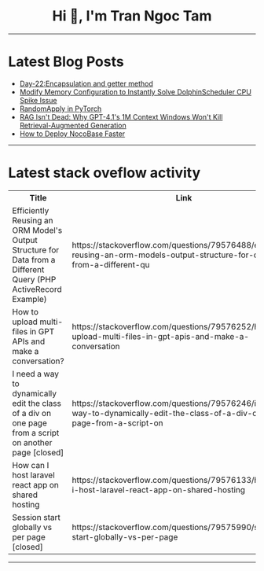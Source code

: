 <h1 align="center">Hi 👋, I'm Tran Ngoc Tam</h1>

---

# Latest Blog Posts 
<!-- BLOG-POST-LIST:START -->
- [Day-22:Encapsulation and getter method](https://dev.to/pavithra_c_butterfly/day-22encapsulation-and-getter-method-4pg1)
- [Modify Memory Configuration to Instantly Solve DolphinScheduler CPU Spike Issue](https://dev.to/chen_debra_3060b21d12b1b0/modify-memory-configuration-to-instantly-solve-dolphinscheduler-cpu-spike-issue-389g)
- [RandomApply in PyTorch](https://dev.to/hyperkai/randomapply-in-pytorch-4ji7)
- [RAG Isn&#39;t Dead: Why GPT-4.1&#39;s 1M Context Windows Won&#39;t Kill Retrieval-Augmented Generation](https://dev.to/abdellatif_abdelfattah/rag-isnt-dead-why-gpt-41s-1m-context-windows-wont-kill-retrieval-augmented-generation-n9a)
- [How to Deploy NocoBase Faster](https://dev.to/nocobase/how-to-deploy-nocobase-faster-5h6i)
<!-- BLOG-POST-LIST:END -->

---

# Latest stack oveflow activity
<table>
  <tr><th>Title</th><th>Link</th></tr>
  <!-- STACKOVERFLOW:START --><tr><td>Efficiently Reusing an ORM Model&#39;s Output Structure for Data from a Different Query &lpar;PHP ActiveRecord Example&rpar;</td><td>https://stackoverflow.com/questions/79576488/efficiently-reusing-an-orm-models-output-structure-for-data-from-a-different-qu</td></tr><tr><td>How to upload multi-files in GPT APIs and make a conversation?</td><td>https://stackoverflow.com/questions/79576252/how-to-upload-multi-files-in-gpt-apis-and-make-a-conversation</td></tr><tr><td>I need a way to dynamically edit the class of a div on one page from a script on another page [closed]</td><td>https://stackoverflow.com/questions/79576246/i-need-a-way-to-dynamically-edit-the-class-of-a-div-on-one-page-from-a-script-on</td></tr><tr><td>How can I host laravel react app on shared hosting</td><td>https://stackoverflow.com/questions/79576133/how-can-i-host-laravel-react-app-on-shared-hosting</td></tr><tr><td>Session start globally vs per page [closed]</td><td>https://stackoverflow.com/questions/79575990/session-start-globally-vs-per-page</td></tr><!-- STACKOVERFLOW:END -->
</table>

---


